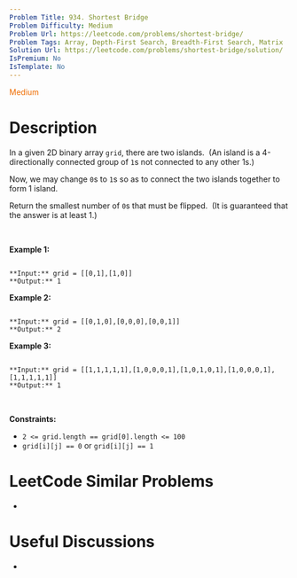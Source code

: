 ```yaml
---
Problem Title: 934. Shortest Bridge
Problem Difficulty: Medium
Problem Url: https://leetcode.com/problems/shortest-bridge/
Problem Tags: Array, Depth-First Search, Breadth-First Search, Matrix
Solution Url: https://leetcode.com/problems/shortest-bridge/solution/
IsPremium: No
IsTemplate: No
---
```


<span style="color: rgb(239, 108, 0);">Medium</span>

# Description

In a given 2D binary array `grid`, there are two islands.  (An island is a 4-directionally connected group of `1`s not connected to any other 1s.)


Now, we may change `0`s to `1`s so as to connect the two islands together to form 1 island.


Return the smallest number of `0`s that must be flipped.  (It is guaranteed that the answer is at least 1.)


 


**Example 1:**



```

**Input:** grid = [[0,1],[1,0]]
**Output:** 1

```

**Example 2:**



```

**Input:** grid = [[0,1,0],[0,0,0],[0,0,1]]
**Output:** 2

```

**Example 3:**



```

**Input:** grid = [[1,1,1,1,1],[1,0,0,0,1],[1,0,1,0,1],[1,0,0,0,1],[1,1,1,1,1]]
**Output:** 1

```

 


**Constraints:**


* `2 <= grid.length == grid[0].length <= 100`
* `grid[i][j] == 0` or `grid[i][j] == 1`




# LeetCode Similar Problems

- []()

# Useful Discussions

- []()
